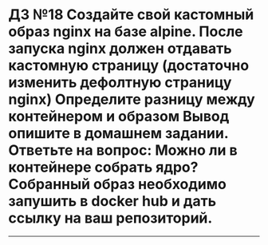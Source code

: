 # ДЗ №18 Создайте свой кастомный образ nginx на базе alpine. После запуска nginx должен отдавать кастомную страницу (достаточно изменить дефолтную страницу nginx) Определите разницу между контейнером и образом Вывод опишите в домашнем задании. Ответьте на вопрос: Можно ли в контейнере собрать ядро? Собранный образ необходимо запушить в docker hub и дать ссылку на ваш репозиторий.
--------------------------------------------------------------------------------------------


